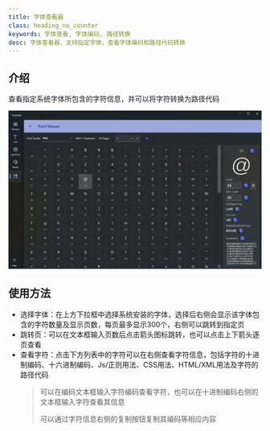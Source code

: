 ```yaml
---
title: 字体查看器
class: heading_no_counter
keywords: 字体查看, 字体编码, 路径转换  
desc: 字体查看器，支持指定字体，查看字体编码和路径代码转换
---
```


## 介绍

查看指定系统字体所包含的字符信息，并可以将字符转换为路径代码

![](../../assets/images/ToolsSet/TSOFont.png)

## 使用方法

* 选择字体：在上方下拉框中选择系统安装的字体，选择后右侧会显示该字体包含的字符数量及显示页数，每页最多显示300个，右侧可以跳转到指定页
* 跳转页：可以在文本框输入页数后点击箭头图标跳转，也可以点击上下箭头逐页查看
* 查看字符：点击下方列表中的字符可以在右侧查看字符信息，包括字符的十进制编码、十六进制编码、Js/正则用法、CSS用法、HTML/XML用法及字符的路径代码
  > 可以在编码文本框输入字符编码查看字符，也可以在十进制编码右侧的文本框输入字符查看其信息
  >
  > 可以通过字符信息右侧的复制按钮复制其编码等相应内容
